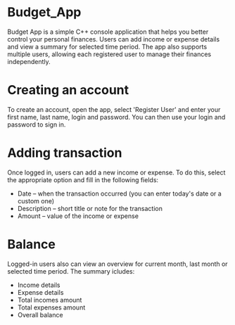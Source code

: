 # Budget_App

Budget App is a simple C++ console application that helps you better control your personal finances. Users can add income or expense details and view a summary for selected time period. 
The app also supports multiple users, allowing each registered user to manage their finances independently.

# Creating an account

To create an account, open the app, select 'Register User' and enter your first name, last name, login and password.
You can then use your login and password to sign in.

# Adding transaction

Once logged in, users can add a new income or expense.
To do this, select the appropriate option and fill in the following fields:

- Date – when the transaction occurred (you can enter today's date or a custom one)
- Description – short title or note for the transaction
- Amount – value of the income or expense

# Balance

Logged-in users also can view an overview for current month, last month or selected time period. The summary icludes:

- Income details
- Expense details
- Total incomes amount
- Total expenses amount
- Overall balance

